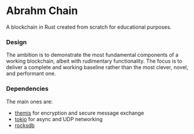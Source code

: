 # Abrahm Chain
A blockchain in Rust created from scratch for educational purposes.

### Design
The ambition is to demonstrate the most fundamental components of a working blockchain, albeit with rudimentary functionality. The focus is to deliver a complete and working baseline rather than the most clever, novel, and performant one.

### Dependencies
The main ones are:
* [themis](https://www.cossacklabs.com/themis/) for encryption and secure message exchange
* [tokio](https://github.com/tokio-rs/tokio) for async and UDP networking
* [rocksdb](https://rocksdb.org/)
